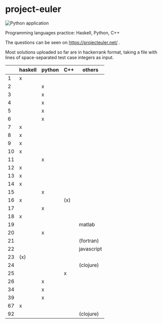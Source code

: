 # project-euler

![Python application](https://github.com/jklebes/project-euler/.github/workflows/python-app.yml/badge.svg)

Programming languages practice: Haskell, Python, C++

The questions can be seen on https://projecteuler.net/ .

Most solutions uploaded so far are in hackerrank format, taking a file with lines of space-separated test case integers as input.


| | haskell | python | C++ | others |
| --- | --- | --- | --- | --- |
| 1 | x |  |  |  |
| 2 |  | x |  |  |
| 3 |  | x |  |  |
| 4 |  | x |  |  |
| 5 |  | x |  |  |
| 6 |  | x |  |  |
| 7 | x |  |  |  |
| 8 | x|  |  |  |
| 9 | x|  |  |  |
| 10 | x|  |  |  |
| 11 |   | x |  |  |
| 12 | x |  |  |  |
| 13 | x |  |  |  |
| 14 | x |  |  |  |
| 15 |  | x |  |  |
| 16 | x |  |  (x)|  |
| 17 |  | x |  |  |
| 18 | x |  |  |  |
| 19 |  |  |  | matlab |
| 20 |  | x |  |  |
| 21 |  |   |  | (fortran) |
| 22 |  |   |  | javascript |
| 23 |(x)| |  | |
| 24 | | |  |(clojure) |
| 25 |  |  | x|  |
| 26 |  | x | |  |
| 34 |  | x |  |  |
| 39 |  | x |  |  |
| 67 | x |  |  |  |
| 92 |  |  |  | (clojure) |

